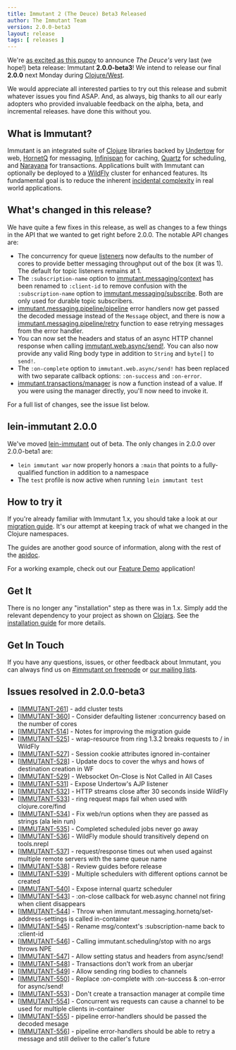 ```yaml
---
title: Immutant 2 (The Deuce) Beta3 Released
author: The Immutant Team
version: 2.0.0-beta3
layout: release
tags: [ releases ]
---
```


We're
[as excited as this puppy](https://www.youtube.com/watch?v=rncPvrUCvBE)
to announce *The Deuce's* very last (we hope!) beta release: Immutant
**2.0.0-beta3**! We intend to release our final **2.0.0** next Monday
during [Clojure/West](http://clojurewest.org/).

We would appreciate all interested parties to try out this release and
submit whatever issues you find ASAP. And, as always, big thanks to
all our early adopters who provided invaluable feedback on the alpha,
beta, and incremental releases.  have done this without you.

## What is Immutant?

Immutant is an integrated suite of [Clojure](http://clojure.org)
libraries backed by [Undertow] for web, [HornetQ] for messaging,
[Infinispan] for caching, [Quartz] for scheduling, and [Narayana] for
transactions. Applications built with Immutant can optionally be
deployed to a [WildFly] cluster for enhanced features. Its fundamental
goal is to reduce the inherent
[incidental complexity](http://en.wikipedia.org/wiki/Accidental_complexity)
in real world applications.

## What's changed in this release?

We have quite a few fixes in this release, as well as changes to a few
things in the API that we wanted to get right before 2.0.0. The
notable API changes are:

* The concurrency for queue [listeners] now defaults to the number of
  cores to provide better messaging throughput out of the box (it was
  1). The default for topic listeners remains at 1.
* The `:subscription-name` option to [immutant.messaging/context] has
  been renamed to `:client-id` to remove confusion with the
  `:subscription-name` option to [immutant.messaging/subscribe]. Both
  are only used for durable topic subscribers.
* [immutant.messaging.pipeline/pipeline] error handlers now get passed
  the decoded message instead of the `Message` object, and there is
  now a [immutant.messaging.pipeline/retry] function to ease
  retrying messages from the error handler.
* You can now set the headers and status of an async HTTP channel
  response when calling [immutant.web.async/send!]. You can also now
  provide any valid Ring body type in addition to `String` and
  `byte[]` to `send!`.
* The `:on-complete` option to `immutant.web.async/send!` has been
  replaced with two separate callback options: `:on-success` and
  `:on-error`.
* [immutant.transactions/manager] is now a function instead of a
  value. If you were using the manager directly, you'll now need to
  invoke it.

For a full list of changes, see the issue list below.

## lein-immutant 2.0.0

We've moved [lein-immutant] out of beta. The only changes in 2.0.0
over 2.0.0-beta1 are:

* `lein immutant war` now properly honors a `:main` that points to a
  fully-qualified function in addition to a namespace
* The `test` profile is now active when running `lein immutant test`

## How to try it

If you're already familiar with Immutant 1.x, you should take a look
at our [migration guide]. It's our attempt at keeping track of what we
changed in the Clojure namespaces.

The guides are another good source of information, along with the
rest of the [apidoc].

For a working example, check out our [Feature Demo] application!

## Get It

There is no longer any "installation" step as there was in 1.x. Simply
add the relevant dependency to your project as shown on [Clojars]. See
the [installation guide] for more details.

## Get In Touch

If you have any questions, issues, or other feedback about Immutant,
you can always find us on [#immutant on freenode](/community/) or
[our mailing lists](/community/mailing_lists).


## Issues resolved in 2.0.0-beta3

<ul>
<li>[<a href='https://issues.jboss.org/browse/IMMUTANT-261'>IMMUTANT-261</a>] -         add cluster tests</li>
<li>[<a href='https://issues.jboss.org/browse/IMMUTANT-360'>IMMUTANT-360</a>] -         Consider defaulting listener :concurrency based on the number of cores</li>
<li>[<a href='https://issues.jboss.org/browse/IMMUTANT-514'>IMMUTANT-514</a>] -         Notes for improving the migration guide</li>
<li>[<a href='https://issues.jboss.org/browse/IMMUTANT-525'>IMMUTANT-525</a>] -         wrap-resource from ring 1.3.2 breaks requests to / in WildFly</li>
<li>[<a href='https://issues.jboss.org/browse/IMMUTANT-527'>IMMUTANT-527</a>] -         Session cookie attributes ignored in-container</li>
<li>[<a href='https://issues.jboss.org/browse/IMMUTANT-528'>IMMUTANT-528</a>] -         Update docs to cover the whys and hows of destination creation in WF</li>
<li>[<a href='https://issues.jboss.org/browse/IMMUTANT-529'>IMMUTANT-529</a>] -         Websocket On-Close is Not Called in All Cases</li>
<li>[<a href='https://issues.jboss.org/browse/IMMUTANT-531'>IMMUTANT-531</a>] -         Expose Undertow&#39;s AJP listener</li>
<li>[<a href='https://issues.jboss.org/browse/IMMUTANT-532'>IMMUTANT-532</a>] -         HTTP streams close after 30 seconds inside WildFly</li>
<li>[<a href='https://issues.jboss.org/browse/IMMUTANT-533'>IMMUTANT-533</a>] -         ring request maps fail when used with clojure.core/find</li>
<li>[<a href='https://issues.jboss.org/browse/IMMUTANT-534'>IMMUTANT-534</a>] -         Fix web/run options when they are passed as strings (ala lein run)</li>
<li>[<a href='https://issues.jboss.org/browse/IMMUTANT-535'>IMMUTANT-535</a>] -         Completed scheduled jobs never go away</li>
<li>[<a href='https://issues.jboss.org/browse/IMMUTANT-536'>IMMUTANT-536</a>] -         WildFly module should transitively depend on tools.nrepl</li>
<li>[<a href='https://issues.jboss.org/browse/IMMUTANT-537'>IMMUTANT-537</a>] -         request/response times out when used against multiple remote servers with the same queue name</li>
<li>[<a href='https://issues.jboss.org/browse/IMMUTANT-538'>IMMUTANT-538</a>] -         Review guides before release</li>
<li>[<a href='https://issues.jboss.org/browse/IMMUTANT-539'>IMMUTANT-539</a>] -         Multiple schedulers with different options cannot be created</li>
<li>[<a href='https://issues.jboss.org/browse/IMMUTANT-540'>IMMUTANT-540</a>] -         Expose internal quartz scheduler</li>
<li>[<a href='https://issues.jboss.org/browse/IMMUTANT-543'>IMMUTANT-543</a>] -         :on-close callback for web.async channel not firing when client disappears</li>
<li>[<a href='https://issues.jboss.org/browse/IMMUTANT-544'>IMMUTANT-544</a>] -         Throw when immutant.messaging.hornetq/set-address-settings is called in-container</li>
<li>[<a href='https://issues.jboss.org/browse/IMMUTANT-545'>IMMUTANT-545</a>] -         Rename msg/context&#39;s :subscription-name back to :client-id</li>
<li>[<a href='https://issues.jboss.org/browse/IMMUTANT-546'>IMMUTANT-546</a>] -         Calling immutant.scheduling/stop with no args throws NPE</li>
<li>[<a href='https://issues.jboss.org/browse/IMMUTANT-547'>IMMUTANT-547</a>] -         Allow setting status and headers from async/send!</li>
<li>[<a href='https://issues.jboss.org/browse/IMMUTANT-548'>IMMUTANT-548</a>] -         Transactions don&#39;t work from an uberjar</li>
<li>[<a href='https://issues.jboss.org/browse/IMMUTANT-549'>IMMUTANT-549</a>] -         Allow sending ring bodies to channels</li>
<li>[<a href='https://issues.jboss.org/browse/IMMUTANT-550'>IMMUTANT-550</a>] -         Replace :on-complete with :on-success &amp; :on-error for async/send!</li>
<li>[<a href='https://issues.jboss.org/browse/IMMUTANT-553'>IMMUTANT-553</a>] -         Don&#39;t create a transaction manager at compile time</li>
<li>[<a href='https://issues.jboss.org/browse/IMMUTANT-554'>IMMUTANT-554</a>] -         Concurrent ws requests can cause a channel to be used for multiple clients in-container</li>
<li>[<a href='https://issues.jboss.org/browse/IMMUTANT-555'>IMMUTANT-555</a>] -         pipeline error-handlers should be passed the decoded mesage</li>
<li>[<a href='https://issues.jboss.org/browse/IMMUTANT-556'>IMMUTANT-556</a>] -         pipeline error-handlers should be able to retry a message and still deliver to the caller&#39;s future</li>
</ul>

[Clojars]: https://clojars.org/org.immutant/immutant
[apidoc]: /documentation/2.0.0-beta3/apidoc/
[migration guide]: /documentation/2.0.0-beta3/apidoc/guide-migration.html
[installation guide]: /documentation/2.0.0-beta3/apidoc/guide-installation.html
[WildFly]: http://wildfly.org/
[Feature Demo]: https://github.com/immutant/feature-demo
[Infinispan]: http://infinispan.org
[HornetQ]: http://hornetq.org
[Undertow]: http://undertow.io
[Quartz]: http://quartz-scheduler.org/
[current issues]: https://issues.jboss.org/browse/IMMUTANT
[Narayana]: http://www.jboss.org/narayana
[listeners]: /documentation/2.0.0-beta3/apidoc/immutant.messaging.html#var-listen
[immutant.messaging/context]: /documentation/2.0.0-beta3/apidoc/immutant.messaging.html#var-context
[immutant.messaging/subscribe]: /documentation/2.0.0-beta3/apidoc/immutant.messaging.html#var-subscribe
[immutant.messaging.pipeline/pipeline]: /documentation/2.0.0-beta3/apidoc/immutant.messaging.pipeline.html#var-pipeline
[immutant.messaging.pipeline/retry]: /documentation/2.0.0-beta3/apidoc/immutant.messaging.pipeline.html#var-retry
[immutant.web.async/send!]: /documentation/2.0.0-beta3/apidoc/immutant.web.async.html#var-send.21
[immutant.transactions/manager]: /documentation/2.0.0-beta3/apidoc/immutant.transactions.html#var-manager
[lein-immutant]: https://github.com/immutant/lein-immutant/

